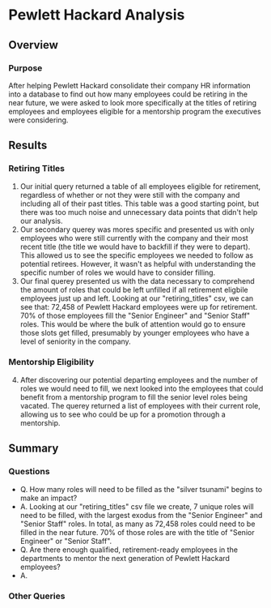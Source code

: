 # Pewlett Hackard Analysis

## Overview
### Purpose
After helping Pewlett Hackard consolidate their company HR information into a database to find out how many employees could be retiring in the near future, we were asked to look more specifically at the titles of retiring employees and employees eligible for a mentorship program the executives were considering.

## Results
### Retiring Titles
  1. Our initial query returned a table of all employees eligible for retirement, regardless of whether or not they were still with the company and including all of their past titles. This table was a good starting point, but there was too much noise and unnecessary data points that didn't help our analysis.
  2. Our secondary querey was mores specific and presented us with only employees who were still currently with the company and their most recent title (the title we would have to backfill if they were to depart). This allowed us to see the specific employees we needed to follow as potential retirees. However, it wasn't as helpful with understanding the specific number of roles we would have to consider filling. 
  3. Our final querey presented us with the data necessary to comprehend the amount of roles that could be left unfilled if all retirement eligbile employees just up and left. Looking at our "retiring_titles" csv, we can see that: 72,458 of Pewlett Hackard employees were up for retirement. 70% of those employees fill the "Senior Engineer" and "Senior Staff" roles. This would be where the bulk of attention would go to ensure those slots get filled, presumably by younger employees who have a level of seniority in the company. 

### Mentorship Eligibility
  4. After discovering our potential departing employees and the number of roles we would need to fill, we next looked into the employees that could benefit from a mentorship program to fill the senior level roles being vacated. The querey returned a list of employees with their current role, allowing us to see who could be up for a promotion through a mentorship.

## Summary
### Questions
 - Q. How many roles will need to be filled as the "silver tsunami" begins to make an impact?
 - A. Looking at our "retiring_titles" csv file we create, 7 unique roles will need to be filled, with the largest exodus from the "Senior Engineer" and "Senior Staff" roles. In total, as many as 72,458 roles could need to be filled in the near future. 70% of those roles are with the title of "Senior Engineer" or "Senior Staff".
 - Q. Are there enough qualified, retirement-ready employees in the departments to mentor the next generation of Pewlett Hackard employees?
 - A. 
### Other Queries

